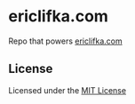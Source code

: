 # ericlifka.com

Repo that powers [ericlifka.com](ericlifka.com)


## License

Licensed under the [MIT License](LICENSE)
